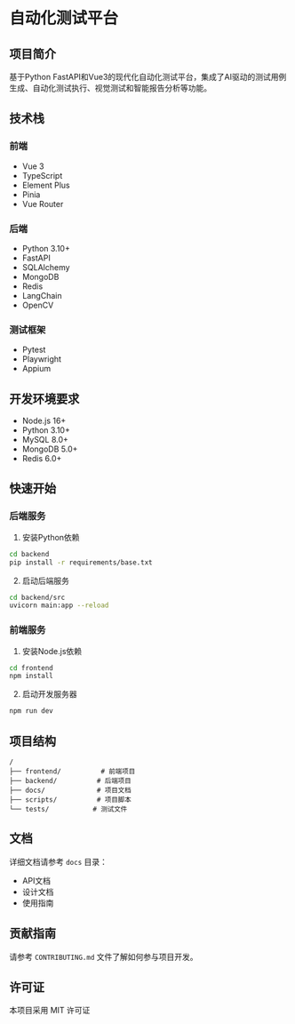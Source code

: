 # 自动化测试平台

## 项目简介
基于Python FastAPI和Vue3的现代化自动化测试平台，集成了AI驱动的测试用例生成、自动化测试执行、视觉测试和智能报告分析等功能。

## 技术栈
### 前端
- Vue 3
- TypeScript
- Element Plus
- Pinia
- Vue Router

### 后端
- Python 3.10+
- FastAPI
- SQLAlchemy
- MongoDB
- Redis
- LangChain
- OpenCV

### 测试框架
- Pytest
- Playwright
- Appium

## 开发环境要求
- Node.js 16+
- Python 3.10+
- MySQL 8.0+
- MongoDB 5.0+
- Redis 6.0+

## 快速开始

### 后端服务
1. 安装Python依赖
```bash
cd backend
pip install -r requirements/base.txt
```

2. 启动后端服务
```bash
cd backend/src
uvicorn main:app --reload
```

### 前端服务
1. 安装Node.js依赖
```bash
cd frontend
npm install
```

2. 启动开发服务器
```bash
npm run dev
```

## 项目结构
```
/
├── frontend/          # 前端项目
├── backend/          # 后端项目
├── docs/             # 项目文档
├── scripts/          # 项目脚本
└── tests/           # 测试文件
```

## 文档
详细文档请参考 `docs` 目录：
- API文档
- 设计文档
- 使用指南

## 贡献指南
请参考 `CONTRIBUTING.md` 文件了解如何参与项目开发。

## 许可证
本项目采用 MIT 许可证
